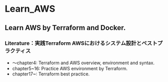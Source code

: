 # Learn_AWS

## Learn AWS by Terraform and Docker.
### Literature：実践Terraform AWSにおけるシステム設計とベストプラクティス

- 〜chapter4: Terraform and AWS overview, environment and syntax.
- chapter5~16: Practice AWS environment by Terraform.
- chapter17~: Terraform best practice.
